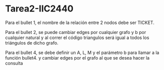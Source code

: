 # Tarea2-IIC2440

Para el bullet 1, el nombre de la relación entre 2 nodos debe ser TICKET.

Para el bullet 2, se puede cambiar edges por cualquier grafo y b por cualquier natural y al correr el código triangulos será igual a todos los triángulos de dicho grafo.

Para el bullet 4, se debe definir un A, L, M y el parámetro b para llamar a la función bullet4. y cambiar edges por el grafo al que se desea hacer la consulta
